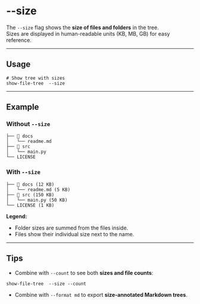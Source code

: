 # --size

The `--size` flag shows the **size of files and folders** in the tree.  
Sizes are displayed in human-readable units (KB, MB, GB) for easy reference.

---

## Usage
```
# Show tree with sizes
show-file-tree  --size
```

---

## Example

### Without `--size`

```
├── 📁 docs
│   └── readme.md
├── 📁 src
│   └── main.py
└── LICENSE
```

### With `--size`

```
├── 📁 docs (12 KB)
│   └── readme.md (5 KB)
├── 📁 src (150 KB)
│   └── main.py (50 KB)
└── LICENSE (1 KB)
```

**Legend:**

* Folder sizes are summed from the files inside.
* Files show their individual size next to the name.

---

## Tips

* Combine with `--count` to see both **sizes and file counts**:

```
show-file-tree  --size --count
```

* Combine with `--format md` to export **size-annotated Markdown trees**.
